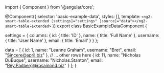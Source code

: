 import { Component } from '@angular/core';

@Component({
  selector: 'basic-example-data',
  styles: [],
  template: `
    <ng2-smart-table-extended [settings]="settings" [source]="data"></ng2-smart-table-extended>
  `
})
export class BasicExampleDataComponent {

  settings = {
    columns: {
      id: {
        title: 'ID'
      },
      name: {
        title: 'Full Name'
      },
      username: {
        title: 'User Name'
      },
      email: {
        title: 'Email'
      }
    }
  };
  
  data = [
    {
      id: 1,
      name: "Leanne Graham",
      username: "Bret",
      email: "Sincere@april.biz"
    },
    // ... other rows here
    {
      id: 11,
      name: "Nicholas DuBuque",
      username: "Nicholas.Stanton",
      email: "Rey.Padberg@rosamond.biz"
    }
  ];
}
